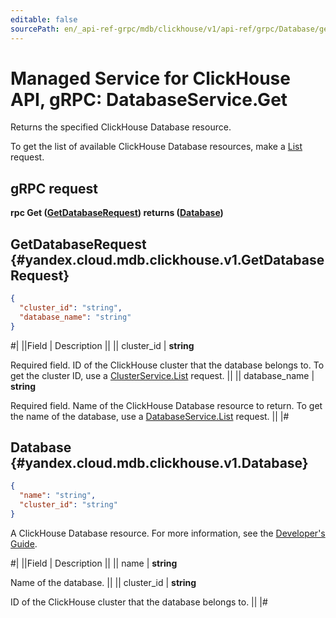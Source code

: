 ```yaml
---
editable: false
sourcePath: en/_api-ref-grpc/mdb/clickhouse/v1/api-ref/grpc/Database/get.md
---
```


# Managed Service for ClickHouse API, gRPC: DatabaseService.Get

Returns the specified ClickHouse Database resource.

To get the list of available ClickHouse Database resources, make a [List](/docs/managed-clickhouse/api-ref/grpc/Database/list#List) request.

## gRPC request

**rpc Get ([GetDatabaseRequest](#yandex.cloud.mdb.clickhouse.v1.GetDatabaseRequest)) returns ([Database](#yandex.cloud.mdb.clickhouse.v1.Database))**

## GetDatabaseRequest {#yandex.cloud.mdb.clickhouse.v1.GetDatabaseRequest}

```json
{
  "cluster_id": "string",
  "database_name": "string"
}
```

#|
||Field | Description ||
|| cluster_id | **string**

Required field. ID of the ClickHouse cluster that the database belongs to.
To get the cluster ID, use a [ClusterService.List](/docs/managed-clickhouse/api-ref/grpc/Cluster/list#List) request. ||
|| database_name | **string**

Required field. Name of the ClickHouse Database resource to return.
To get the name of the database, use a [DatabaseService.List](/docs/managed-clickhouse/api-ref/grpc/Database/list#List) request. ||
|#

## Database {#yandex.cloud.mdb.clickhouse.v1.Database}

```json
{
  "name": "string",
  "cluster_id": "string"
}
```

A ClickHouse Database resource. For more information, see the
[Developer's Guide](/docs/managed-clickhouse/concepts).

#|
||Field | Description ||
|| name | **string**

Name of the database. ||
|| cluster_id | **string**

ID of the ClickHouse cluster that the database belongs to. ||
|#